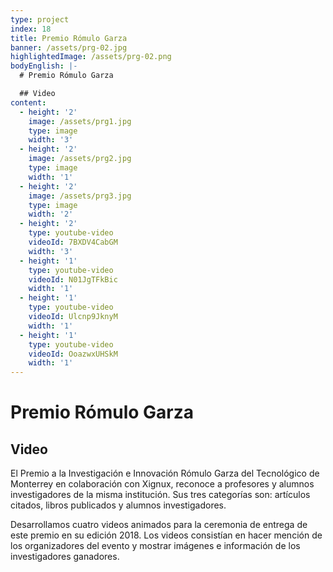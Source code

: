 ```yaml
---
type: project
index: 18
title: Premio Rómulo Garza
banner: /assets/prg-02.jpg
highlightedImage: /assets/prg-02.png
bodyEnglish: |-
  # Premio Rómulo Garza

  ## Video
content:
  - height: '2'
    image: /assets/prg1.jpg
    type: image
    width: '3'
  - height: '2'
    image: /assets/prg2.jpg
    type: image
    width: '1'
  - height: '2'
    image: /assets/prg3.jpg
    type: image
    width: '2'
  - height: '2'
    type: youtube-video
    videoId: 7BXDV4CabGM
    width: '3'
  - height: '1'
    type: youtube-video
    videoId: N01JgTFkBic
    width: '1'
  - height: '1'
    type: youtube-video
    videoId: Ulcnp9JknyM
    width: '1'
  - height: '1'
    type: youtube-video
    videoId: OoazwxUHSkM
    width: '1'
---
```

# Premio Rómulo Garza

## Video

El Premio a la Investigación e Innovación Rómulo Garza del Tecnológico de Monterrey en colaboración con Xignux, reconoce a profesores y alumnos investigadores de la misma institución. Sus tres categorías son: artículos citados, libros publicados y alumnos investigadores. 

Desarrollamos cuatro videos animados para la ceremonia de entrega de este premio en su edición 2018. Los videos consistían en hacer mención de los organizadores del evento y mostrar imágenes e información de los investigadores ganadores.
